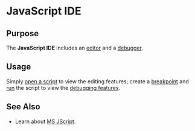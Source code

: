 # JavaScript IDE

## Purpose

The **JavaScript IDE** includes an [editor](source_editor.md) and a [debugger](internal_debugger.md).

## Usage

Simply [open a script](source_editor.md) to view the editing features; create a [breakpoint](breakpoints.md) and [run](playback.md) the script to view the [debugging features](internal_debugger.md).

## See Also

- Learn about [MS JScript](http://msdn.microsoft.com/en-us/library/hbxc2t98.aspx).